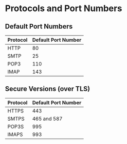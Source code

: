 # Protocols and Port Numbers

## Default Port Numbers

| Protocol | Default Port Number |
|----------|---------------------|
| HTTP     | 80                  |
| SMTP     | 25                  |
| POP3     | 110                 |
| IMAP     | 143                 |

## Secure Versions (over TLS)

| Protocol | Default Port Number |
|----------|---------------------|
| HTTPS    | 443                 |
| SMTPS    | 465 and 587         |
| POP3S    | 995                 |
| IMAPS    | 993                 |